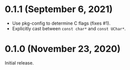 # 0.1.1 (September 6, 2021)

- Use pkg-config to determine C flags (fixes #1).
- Explicitly cast between `const char*` and `const UChar*`.

# 0.1.0 (November 23, 2020)

Initial release.

